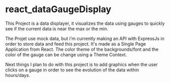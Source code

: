 # react_dataGaugeDisplay

This Project is a data displayer, it visualizes the data using gauges to quickly see if the current data is near the max or the min.

The Projet use mock data, but i'm currently making an API with ExpressJs in order to store data and feed this project.
It's made as a Single Page Application from React.
The color theme of the backgrounds/font and the color of the gauge can be change using a Theme Context.

Next things I plan to do with this project is to add graphics when the user clicks on a gauge in order to see the evolution of the data within hours/days.

